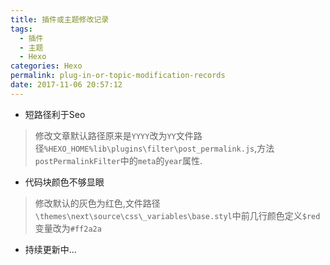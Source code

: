 ```yaml
---
title: 插件或主题修改记录
tags:
  - 插件
  - 主题
  - Hexo
categories: Hexo
permalink: plug-in-or-topic-modification-records
date: 2017-11-06 20:57:12
---
```

- 短路径利于Seo
>修改文章默认路径原来是`YYYY`改为`YY`文件路径`%HEXO_HOME%lib\plugins\filter\post_permalink.js`,方法`postPermalinkFilter`中的`meta`的`year`属性.
- 代码块颜色不够显眼
>修改默认的灰色为红色,文件路径`\themes\next\source\css\_variables\base.styl`中前几行颜色定义`$red`变量改为`#ff2a2a`
- 持续更新中...